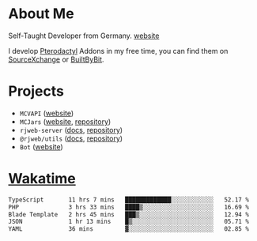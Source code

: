 # About Me

Self-Taught Developer from Germany. [website](https://rjansen.dev)

I develop [Pterodactyl](https://pterodactyl.io) Addons in my free time, you can find
them on [SourceXchange](https://www.sourcexchange.net/teams/356/profile) or [BuiltByBit](https://builtbybit.com/search/3078009).

# Projects

- `MCVAPI` ([website](https://versions.mcjars.app))
- `MCJars` ([website](https://mcjars.app), [repository](https://github.com/0x7d8/mcjar))
- `rjweb-server` ([docs](https://server.rjweb.dev), [repository](https://github.com/0x7d8/NPM_WEB-SERVER))
- `@rjweb/utils` ([docs](https://utils.rjweb.dev), [repository](https://github.com/0x7d8/rjweb-utils))
- `Bot` ([website](https://bot.rjns.dev))

# [Wakatime](https://wakatime.com/@0x7d8)

<!--START_SECTION:waka-->

```txt
TypeScript       11 hrs 7 mins   █████████████░░░░░░░░░░░░   52.17 %
PHP              3 hrs 33 mins   ████▒░░░░░░░░░░░░░░░░░░░░   16.69 %
Blade Template   2 hrs 45 mins   ███▒░░░░░░░░░░░░░░░░░░░░░   12.94 %
JSON             1 hr 13 mins    █▒░░░░░░░░░░░░░░░░░░░░░░░   05.71 %
YAML             36 mins         ▓░░░░░░░░░░░░░░░░░░░░░░░░   02.85 %
```

<!--END_SECTION:waka-->
